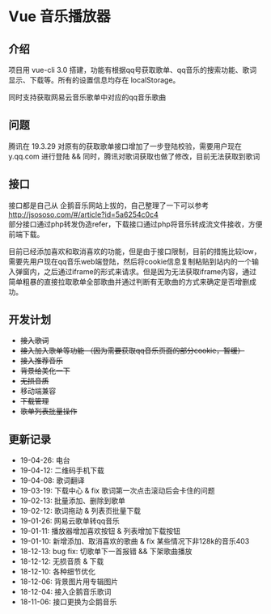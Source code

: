 # Vue 音乐播放器

## 介绍

项目用 vue-cli 3.0 搭建，功能有根据qq号获取歌单、qq音乐的搜索功能、歌词显示、下载等。所有的设置信息均存在 localStorage。

同时支持获取网易云音乐歌单中对应的qq音乐歌曲


## 问题

腾讯在 19.3.29 对原有的获取歌单接口增加了一步登陆校验，需要用户现在 y.qq.com 进行登陆  && 同时，腾讯对歌词获取也做了修改，目前无法获取到歌词

## 接口

接口都是自己从 企鹅音乐网站上拔的，自己整理了一下可以参考 http://jsososo.com/#/article?id=5a6254c0c4  
部分接口通过php转发伪造refer，下载接口通过php将音乐转成流文件接收，方便前端下载。

目前已经添加喜欢和取消喜欢的功能，但是由于接口限制，目前的措施比较low，需要先用户现在qq音乐web端登陆，然后将cookie信息复制粘贴到站内的一个输入弹窗内，之后通过iframe的形式来请求。但是因为无法获取iframe内容，通过简单粗暴的直接拉取歌单全部歌曲并通过判断有无歌曲的方式来确定是否增删成功。


## 开发计划

+ ~~接入歌词~~
+ ~~接入加入歌单等功能 （因为需要获取qq音乐页面的部分cookie，暂缓）~~
+ ~~接入推荐音乐~~
+ ~~背景给美化一下~~
+ ~~无损音质~~
+ 移动端兼容
+ ~~下载管理~~
+ ~~歌单列表批量操作~~

## 更新记录
+ 19-04-26: 电台
+ 19-04-12: 二维码手机下载
+ 19-04-08: 歌词翻译
+ 19-03-19: 下载中心 & fix 歌词第一次点击滚动后会卡住的问题
+ 19-02-13: 批量添加、删除到歌单
+ 19-02-12: 歌词拖动 & 列表页批量下载
+ 19-01-26: 网易云歌单转qq音乐
+ 19-01-11: 播放器增加喜欢按钮 & 列表增加下载按钮
+ 19-01-10: 新增添加、取消喜欢的歌曲 & fix 某些情况下非128k的音乐403
+ 18-12-13: bug fix: 切歌单下一首报错 && 下架歌曲播放
+ 18-12-12: 无损音质 & 下载
+ 18-12-10: 各种细节优化
+ 18-12-06: 背景图片用专辑图片
+ 18-12-04: 接入企鹅音乐歌词
+ 18-11-06: 接口更换为企鹅音乐
